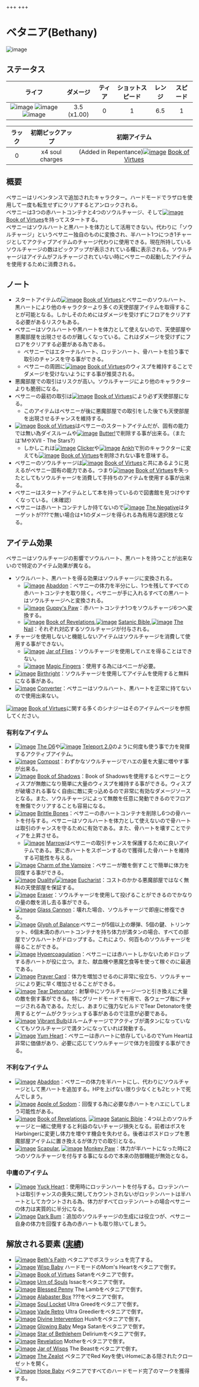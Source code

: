 +++
+++

 # ベタニア(Bethany)
 ![image](/image/characters/Bethany.png) 

ステータス
-------

|ライフ|ダメージ|ティア|ショットスピード|レンジ|スピード|
|:----:|:--:|:--:|:--:|:--:|:--:|
|![image](/image/characters/r-heart.png) ![image](/image/characters/r-heart.png) ![image](/image/characters/r-heart.png)|3.5 (x1.00)|0|1|6.5|1|

|ラック|初期ピックアップ|初期アイテム|
|:--:|:--:|:--:|
|0|x4 soul charges|(Added in Repentance)[![image](/image/Book_of_Virtues.png)](/wiki/Book_of_Virtues "Book of Virtues") [Book of Virtues](/wiki/Book_of_Virtues "Book of Virtues")|


概要
-------

ベサニーはリペンタンスで追加されたキャラクター。ハードモードでラザロを使用して一度も転生せずにクリアするとアンロックされる。  
ベサニーは3つの赤ハートコンテナと4つのソウルチャージ、そして[![image](/image/Book_of_Virtues.png)](/wiki/Book_of_Virtues "Book of Virtues") [Book of Virtues](/wiki/Book_of_Virtues "Book of Virtues")を持ってスタートする。  
ベサニーはソウルハートと黒ハートを体力として活用できない。代わりに「ソウルチャージ」というベサニー独自のものに変換され、半ハート1つにつき1チャージとしてアクティブアイテムのチャージ代わりに使用できる。現在所持しているソウルチャージの数はピックアップが表示されている欄に表示される。ソウルチャージはアイテムがフルチャージされていない時にベサニーの起動したアイテムを使用するために消費される。

ノート
-------

* スタートアイテムの[![image](/image/Book_of_Virtues.png)](/wiki/Book_of_Virtues "Book of Virtues") [Book of Virtues](/wiki/Book_of_Virtues "Book of Virtues")とベサニーのソウルハート、黒ハートにより他のキャラクターより多くの天使部屋アイテムを取得することが可能となる。しかしそのためにはダメージを受けずにフロアをクリアする必要があるリスクもある。
* ベサニーはソウルハートや黒ハートを体力として使えないので、天使部屋や悪魔部屋を出現させるのが難しくなっている。これはダメージを受けずにフロアをクリアする必要がある為である。
	+ ベサニーではエターナルハート、ロッテンハート、骨ハートを拾う事で取引のチャンスを守る事ができる。
	+ ベサニーの周囲に[![image](/image/Book_of_Virtues.png)](/wiki/Book_of_Virtues "Book of Virtues") [Book of Virtues](/wiki/Book_of_Virtues "Book of Virtues")のウィスプを維持することでダメージを受けないようにする事が推奨される。
* 悪魔部屋での取引はリスクが高い。ソウルチャージにより他のキャラクターよりも脆弱になる。
* ベサニーの最初の取引は[![image](/image/Book_of_Virtues.png)](/wiki/Book_of_Virtues "Book of Virtues") [Book of Virtues](/wiki/Book_of_Virtues "Book of Virtues")により必ず天使部屋になる。
	+ このアイテムはベサニーが後に悪魔部屋での取引をした後でも天使部屋を出現させるチャンスを維持する。
* [![image](/image/Book_of_Virtues.png)](/wiki/Book_of_Virtues "Book of Virtues") [Book of Virtues](/wiki/Book_of_Virtues "Book of Virtues")はベサニーのスタートアイテムだが、固有の能力では無い為ダイスルームや[![image](/image/Butter%21.png)](/wiki/Butter%21 "Butter!") [Butter!](/wiki/Butter%21 "Butter!")で削除する事が出来る。（または'MやXVII - The Stars?）
	+ しかしこれは[![image](/image/Clicker.png)](/wiki/Clicker "Clicker") [Clicker](/wiki/Clicker "Clicker")や[![image](/image/Ankh.png)](/wiki/Ankh "Ankh") [Ankh](/wiki/Ankh "Ankh")で別のキャラクターに変えても[![image](/image/Book_of_Virtues.png)](/wiki/Book_of_Virtues "Book of Virtues") [Book of Virtues](/wiki/Book_of_Virtues "Book of Virtues")を削除されない事を意味する。
* ベサニーのソウルチャージは[![image](/image/Book_of_Virtues.png)](/wiki/Book_of_Virtues "Book of Virtues") [Book of Virtues](/wiki/Book_of_Virtues "Book of Virtues")と共にあるように見えるがベサニー固有の能力である。つまり[![image](/image/Book_of_Virtues.png)](/wiki/Book_of_Virtues "Book of Virtues") [Book of Virtues](/wiki/Book_of_Virtues "Book of Virtues")を失ったとしてもソウルチャージを消費して手持ちのアイテムを使用する事が出来る。
* ベサニーはスタートアイテムとして本を持っているので図書館を見つけやすくなっている。（未確認）
* ベサニーは赤ハートコンテナしか持てないので[![image](/image/The_Negative.png)](/wiki/The_Negative "The Negative") [The Negative](/wiki/The_Negative "The Negative")はターゲットが???で無い場合は+1のダメージを得られる為有用な選択肢となる。


アイテム効果
-------------------

ベサニーはソウルチャージの影響でソウルハート、黒ハートを持つことが出来ないので特定のアイテム効果が異なる。

* ソウルハート、黒ハートを得る効果はソウルチャージに変換される。
	+ [![image](/image/Abaddon.png)](/wiki/Abaddon "Abaddon") [Abaddon](/wiki/Abaddon "Abaddon")：ベサニーの体力を半分にし、1つを残してすべての赤ハートコンテナを取り除く。ベサニーが手に入れるすべての黒ハートはソウルチャージへと変換される。
	+ [![image](/image/Guppy%27s_Paw.png)](/wiki/Guppy%27s_Paw "Guppy's Paw") [Guppy's Paw](/wiki/Guppy%27s_Paw "Guppy's Paw")：赤ハートコンテナ1つをソウルチャージ6つへ変換する。
	+ [![image](/image/Book_of_Revelations.png)](/wiki/Book_of_Revelations "Book of Revelations") [Book of Revelations](/wiki/Book_of_Revelations "Book of Revelations"),[![image](/image/Satanic_Bible.png)](/wiki/Satanic_Bible "Satanic Bible") [Satanic Bible](/wiki/Satanic_Bible "Satanic Bible"),[![image](/image/The_Nail.png)](/wiki/The_Nail "The Nail") [The Nail](/wiki/The_Nail "The Nail")：それぞれ対応するソウルチャージが付与される。
* チャージを使用しないと機能しないアイテムはソウルチャージを消費して使用する事ができない。
	+ [![image](/image/Jar_of_Flies.png)](/wiki/Jar_of_Flies "Jar of Flies") [Jar of Flies](/wiki/Jar_of_Flies "Jar of Flies")：ソウルチャージを使用してハエを得ることはできない。
	+ [![image](/image/Magic_Fingers.png)](/wiki/Magic_Fingers "Magic Fingers") [Magic Fingers](/wiki/Magic_Fingers "Magic Fingers")：使用する為にはペニーが必要。
* [![image](/image/Birthright.png)](/wiki/Birthright "Birthright") [Birthright](/wiki/Birthright "Birthright")：ソウルチャージを使用してアイテムを使用すると無料になる事がある。
* [![image](/image/Converter.png)](/wiki/Converter "Converter") [Converter](/wiki/Converter "Converter")：ベサニーはソウルハート、黒ハートを正常に持てないので使用出来ない。

[![image](/image/Book_of_Virtues.png)](/wiki/Book_of_Virtues "Book of Virtues") [Book of Virtues](/wiki/Book_of_Virtues "Book of Virtues")に関する多くのシナジーはそのアイテムページを参照してください。

### 有利なアイテム


* [![image](/image/The_D6.png)](/wiki/The_D6 "The D6") [The D6](/wiki/The_D6 "The D6")や[![image](/image/Teleport_2.0.png)](/wiki/Teleport_2.0 "Teleport 2.0") [Teleport 2.0](/wiki/Teleport_2.0 "Teleport 2.0")のように何度も使う事で力を発揮するアクティブアイテム。
* [![image](/image/Compost.png)](/wiki/Compost "Compost") [Compost](/wiki/Compost "Compost")：わずかなソウルチャージでハエの量を大量に増やす事が出来る。
* [![image](/image/Book_of_Shadows.png)](/wiki/Book_of_Shadows "Book of Shadows") [Book of Shadows](/wiki/Book_of_Shadows "Book of Shadows")：Book of Shadowsを使用するとベサニーとウィスプが無敵になり簡単に大量のウィスプを維持する事ができる。ウィスプが破壊される事なく自由に敵に突っ込めるので非常に有効なダメージソースとなる。また、ソウルチャージによって無敵を任意に発動できるのでフロアを無傷でクリアすることも容易になる。
* [![image](/image/Brittle_Bones.png)](/wiki/Brittle_Bones "Brittle Bones") [Brittle Bones](/wiki/Brittle_Bones "Brittle Bones")：ベサニーの赤ハートコンテナを削除し6つの骨ハートを付与する。ベサニーはソウルハートを体力として使えないので骨ハートは取引のチャンスを守るために有効である。また、骨ハートを壊すことでティアを上昇させる。
	+ [![image](/image/Marrow.png)](/wiki/Marrow "Marrow") [Marrow](/wiki/Marrow "Marrow")はベサニーの取引チャンスを保護するために良いアイテムである。更に赤ハートをスポーンするので獲得した骨ハートを維持する可能性を与える。
* [![image](/image/Charm_of_the_Vampire.png)](/wiki/Charm_of_the_Vampire "Charm of the Vampire") [Charm of the Vampire](/wiki/Charm_of_the_Vampire "Charm of the Vampire")：ベサニーが敵を倒すことで簡単に体力を回復する事ができる。
* [![image](/image/Duality.png)](/wiki/Duality "Duality") [Duality](/wiki/Duality "Duality")/[![image](/image/Eucharist.png)](/wiki/Eucharist "Eucharist") [Eucharist](/wiki/Eucharist "Eucharist")：コストのかかる悪魔部屋ではなく無料の天使部屋を保証する。
* [![image](/image/Eraser.png)](/wiki/Eraser "Eraser") [Eraser](/wiki/Eraser "Eraser")：ソウルチャージを使用して投げることができるのでかなりの量の敵を消し去る事ができる。
* [![image](/image/Glass_Cannon.png)](/wiki/Glass_Cannon "Glass Cannon") [Glass Cannon](/wiki/Glass_Cannon "Glass Cannon")：壊れた場合、ソウルチャージで即座に修復できる。
* [![image](/image/Glyph_of_Balance.png)](/wiki/Glyph_of_Balance "Glyph of Balance") [Glyph of Balance](/wiki/Glyph_of_Balance "Glyph of Balance"):ベサニーが5個以上の爆弾、5個の鍵、トリンケット、6個未満の赤ハートコンテナを持ち体力が満タンの場合、すべての部屋でソウルハートがドロップする。これにより、何百ものソウルチャージを得ることができる。
* [![image](/image/Hypercoagulation.png)](/wiki/Hypercoagulation "Hypercoagulation") [Hypercoagulation](/wiki/Hypercoagulation "Hypercoagulation")：ベサニーには赤ハートしかないためドロップする赤ハートが役に立つ。また、献血機や悪魔乞食等を使って稼ぐのに最適である。
* [![image](/image/Prayer_Card.png)](/wiki/Prayer_Card "Prayer Card") [Prayer Card](/wiki/Prayer_Card "Prayer Card")：体力を増加させるのに非常に役立ち、ソウルチャージにより更に早く増加させることができる。
* [![image](/image/Tear_Detonator.png)](/wiki/Tear_Detonator "Tear Detonator") [Tear Detonator](/wiki/Tear_Detonator "Tear Detonator")：射撃中にソウルチャージ一つと引き換えに大量の敵を倒す事ができる。特にグリードモードで有用で、各ウェーブ毎にチャージされる為である。ただし、あまりに強力なビルドでTear Detonatorを使用するとゲームがクラッシュする事があるので注意が必要である。
* [![image](/image/Vibrant_Bulb.png)](/wiki/Vibrant_Bulb "Vibrant Bulb") [Vibrant Bulb](/wiki/Vibrant_Bulb "Vibrant Bulb")はルームチャージでアクティブが満タンになっていなくてもソウルチャージで満タンになっていれば発動する。
* [![image](/image/Yum_Heart.png)](/wiki/Yum_Heart "Yum Heart") [Yum Heart](/wiki/Yum_Heart "Yum Heart")：ベサニーは赤ハートに依存しているのでYum Heartは非常に価値があり、必要に応じてソウルチャージで体力を回復する事ができる。

### 不利なアイテム

* [![image](/image/Abaddon.png)](/wiki/Abaddon "Abaddon") [Abaddon](/wiki/Abaddon "Abaddon")：ベサニーの体力を半ハートにし、代わりにソウルチャージとして黒ハートを追加する。HPを上げない限り少なくとも2ヒットで死んでしまう。
* [![image](/image/Apple_of_Sodom.png)](/wiki/Apple_of_Sodom "Apple of Sodom") [Apple of Sodom](/wiki/Apple_of_Sodom "Apple of Sodom")：回復する為に必要な赤ハートをハエにしてしまう可能性がある。
* [![image](/image/Book_of_Revelations.png)](/wiki/Book_of_Revelations "Book of Revelations") [Book of Revelations](/wiki/Book_of_Revelations "Book of Revelations"), [![image](/image/Satanic_Bible.png)](/wiki/Satanic_Bible "Satanic Bible") [Satanic Bible](/wiki/Satanic_Bible "Satanic Bible")：4つ以上のソウルチャージと一緒に使用すると利益のないチャージ損失となる。前者はボスをHarbingerに変更し体力を増やす機会を失わせる。後者はボスドロップを悪魔部屋アイテムに置き換えるが体力での取引となる。
* [![image](/image/Scapular.png)](/wiki/Scapular "Scapular") [Scapular](/wiki/Scapular "Scapular"), [![image](/image/Monkey_Paw.png)](/wiki/Monkey_Paw "Monkey Paw") [Monkey Paw](/wiki/Monkey_Paw "Monkey Paw")：体力が半ハートになった時に2つのソウルチャージを付与する事になるので本来の防御機能が無効となる。


### 中庸のアイテム


* [![image](/image/Yuck_Heart.png)](/wiki/Yuck_Heart "Yuck Heart") [Yuck Heart](/wiki/Yuck_Heart "Yuck Heart")：使用時にロッテンハートを付与する。ロッテンハートは取引チャンスの喪失に関してカウントされないがロッテンハートは半ハートとしてカウントされる為、体力がすべてロッテンハートの場合ベサニーの体力は実質的に半分になる。
* [![image](/image/Dark_Bum.png)](/wiki/Dark_Bum "Dark Bum") [Dark Bum](/wiki/Dark_Bum "Dark Bum")：追加のソウルチャージの生成には役立つが、ベサニー自身の体力を回復する為の赤ハートも取り除いてしまう。



解放される要素 ([実績](/wiki/Achievements "Achievements"))
--------------------------------------------------------------


* [![image](/image/achievements/Beth%27s_Faith.png)](/wiki/Beth%27s_Faith "Beth's Faith") [Beth's Faith](/wiki/Beth%27s_Faith "Beth's Faith") ベタニアでボスラッシュを完了する。
* [![image](/image/achievements/Wisp_Baby.png)](/wiki/Wisp_Baby "Wisp Baby") [Wisp Baby](/wiki/Wisp_Baby "Wisp Baby") ハードモードのMom's Heartをベタニアで倒す。
* [![image](/image/achievements/Book_of_Virtues.png)](/wiki/Book_of_Virtues "Book of Virtues") [Book of Virtues](/wiki/Book_of_Virtues "Book of Virtues") Satanをベタニアで倒す。
* [![image](/image/achievements/Urn_of_Souls.png)](/wiki/Urn_of_Souls "Urn of Souls") [Urn of Souls](/wiki/Urn_of_Souls "Urn of Souls") Issacをベタニアで倒す。
* [![image](/image/achievements/Blessed_Penny.png)](/wiki/Blessed_Penny "Blessed Penny") [Blessed Penny](/wiki/Blessed_Penny "Blessed Penny") The Lambをベタニアで倒す。
* [![image](/image/achievements/Alabaster_Box.png)](/wiki/Alabaster_Box "Alabaster Box") [Alabaster Box](/wiki/Alabaster_Box "Alabaster Box") ???をベタニアで倒す。
* [![image](/image/achievements/Soul_Locket.png)](/wiki/Soul_Locket "Soul Locket") [Soul Locket](/wiki/Soul_Locket "Soul Locket") Ultra Greedをベタニアで倒す。
* [![image](/image/achievements/Vade_Retro.png)](/wiki/Vade_Retro "Vade Retro") [Vade Retro](/wiki/Vade_Retro "Vade Retro") Ultra Greedierをベタニアで倒す。
* [![image](/image/achievements/Divine_Intervention.png)](/wiki/Divine_Intervention "Divine Intervention") [Divine Intervention](/wiki/Divine_Intervention "Divine Intervention") Hushをベタニアで倒す。
* [![image](/image/achievements/Glowing_Baby.png)](/wiki/Glowing_Baby "Glowing Baby") [Glowing Baby](/wiki/Glowing_Baby "Glowing Baby") Mega Satanをベタニアで倒す。
* [![image](/image/achievements/Star_of_Bethlehem.png)](/wiki/Star_of_Bethlehem "Star of Bethlehem") [Star of Bethlehem](/wiki/Star_of_Bethlehem "Star of Bethlehem") Deliriumをベタニアで倒す。
* [![image](/image/achievements/Revelation.png)](/wiki/Revelation "Revelation") [Revelation](/wiki/Revelation "Revelation") Motherをベタニアで倒す。
* [![image](/image/achievements/Jar_of_Wisps.png)](/wiki/Jar_of_Wisps "Jar of Wisps") [Jar of Wisps](/wiki/Jar_of_Wisps "Jar of Wisps") The Beastをベタニアで倒す。
* [![image](/image/achievements/The_Zealot.png)](/wiki/The_Zealot "The Zealot") [The Zealot](/wiki/The_Zealot "The Zealot") ベタニアでRed Keyを使いHomeにある隠されたクローゼットを開く。
* [![image](/image/achievements/Hope_Baby.png)](/wiki/Hope_Baby "Hope Baby") [Hope Baby](/wiki/Hope_Baby "Hope Baby") ベタニアですべてのハードモード完了のマークを獲得する。